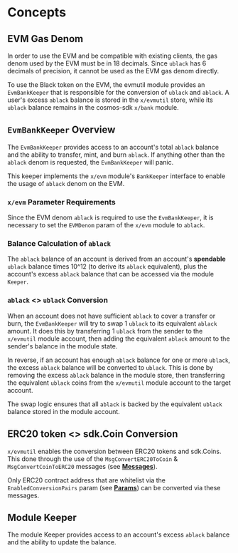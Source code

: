<!--
order: 1
-->

# Concepts

## EVM Gas Denom

In order to use the EVM and be compatible with existing clients, the gas denom used by the EVM must be in 18 decimals. Since `ublack` has 6 decimals of precision, it cannot be used as the EVM gas denom directly.

To use the Black token on the EVM, the evmutil module provides an `EvmBankKeeper` that is responsible for the conversion of `ublack` and `ablack`. A user's excess `ablack` balance is stored in the `x/evmutil` store, while its `ublack` balance remains in the cosmos-sdk `x/bank` module.

## `EvmBankKeeper` Overview

The `EvmBankKeeper` provides access to an account's total `ablack` balance and the ability to transfer, mint, and burn `ablack`. If anything other than the `ablack` denom is requested, the `EvmBankKeeper` will panic.

This keeper implements the `x/evm` module's `BankKeeper` interface to enable the usage of `ablack` denom on the EVM.

### `x/evm` Parameter Requirements

Since the EVM denom `ablack` is required to use the `EvmBankKeeper`, it is necessary to set the `EVMDenom` param of the `x/evm` module to `ablack`.

### Balance Calculation of `ablack`

The `ablack` balance of an account is derived from an account's **spendable** `ublack` balance times 10^12 (to derive its `ablack` equivalent), plus the account's excess `ablack` balance that can be accessed via the module `Keeper`.

### `ablack` <> `ublack` Conversion

When an account does not have sufficient `ablack` to cover a transfer or burn, the `EvmBankKeeper` will try to swap 1 `ublack` to its equivalent `ablack` amount. It does this by transferring 1 `ublack` from the sender to the `x/evmutil` module account, then adding the equivalent `ablack` amount to the sender's balance in the module state.

In reverse, if an account has enough `ablack` balance for one or more `ublack`, the excess `ablack` balance will be converted to `ublack`. This is done by removing the excess `ablack` balance in the module store, then transferring the equivalent `ublack` coins from the `x/evmutil` module account to the target account.

The swap logic ensures that all `ablack` is backed by the equivalent `ublack` balance stored in the module account.

## ERC20 token <> sdk.Coin Conversion

`x/evmutil` enables the conversion between ERC20 tokens and sdk.Coins. This done through the use of the `MsgConvertERC20ToCoin` & `MsgConvertCoinToERC20` messages (see **[Messages](03_messages.md)**).

Only ERC20 contract address that are whitelist via the `EnabledConversionPairs` param (see **[Params](05_params.md)**) can be converted via these messages.

## Module Keeper

The module Keeper provides access to an account's excess `ablack` balance and the ability to update the balance.

